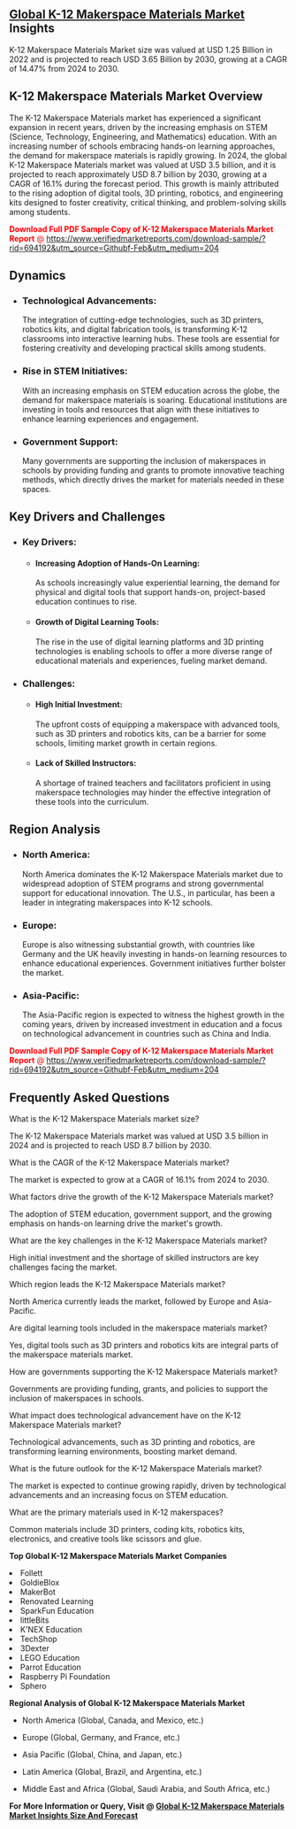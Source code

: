 <h2><a href="https://www.verifiedmarketreports.com/download-sample/?rid=694192&amp;utm_source=Githubf&amp;utm_medium=204" target="_blank">Global K-12 Makerspace Materials Market</a> Insights</h2><p>K-12 Makerspace Materials Market size was valued at USD 1.25 Billion in 2022 and is projected to reach USD 3.65 Billion by 2030, growing at a CAGR of 14.47% from 2024 to 2030.</p><p> <h2>K-12 Makerspace Materials Market Overview</h2> <p>The K-12 Makerspace Materials market has experienced a significant expansion in recent years, driven by the increasing emphasis on STEM (Science, Technology, Engineering, and Mathematics) education. With an increasing number of schools embracing hands-on learning approaches, the demand for makerspace materials is rapidly growing. In 2024, the global K-12 Makerspace Materials market was valued at USD 3.5 billion, and it is projected to reach approximately USD 8.7 billion by 2030, growing at a CAGR of 16.1% during the forecast period. This growth is mainly attributed to the rising adoption of digital tools, 3D printing, robotics, and engineering kits designed to foster creativity, critical thinking, and problem-solving skills among students.</p> <p><p><span class=""><span style="color: #ff0000;"><strong>Download Full PDF Sample Copy of K-12 Makerspace Materials Market Report</strong> @ </span><a href="https://www.verifiedmarketreports.com/download-sample/?rid=694192&amp;utm_source=Githubf-Feb&amp;utm_medium=204" target="_blank">https://www.verifiedmarketreports.com/download-sample/?rid=694192&amp;utm_source=Githubf-Feb&amp;utm_medium=204</a></span></p></p> <h2>Dynamics</h2> <ul> <li><h3>Technological Advancements:</h3> The integration of cutting-edge technologies, such as 3D printers, robotics kits, and digital fabrication tools, is transforming K-12 classrooms into interactive learning hubs. These tools are essential for fostering creativity and developing practical skills among students.</li> <li><h3>Rise in STEM Initiatives:</h3> With an increasing emphasis on STEM education across the globe, the demand for makerspace materials is soaring. Educational institutions are investing in tools and resources that align with these initiatives to enhance learning experiences and engagement.</li> <li><h3>Government Support:</h3> Many governments are supporting the inclusion of makerspaces in schools by providing funding and grants to promote innovative teaching methods, which directly drives the market for materials needed in these spaces.</li> </ul> <h2>Key Drivers and Challenges</h2> <ul> <li><h3>Key Drivers:</h3> <ul> <li><h4>Increasing Adoption of Hands-On Learning:</h4> As schools increasingly value experiential learning, the demand for physical and digital tools that support hands-on, project-based education continues to rise.</li> <li><h4>Growth of Digital Learning Tools:</h4> The rise in the use of digital learning platforms and 3D printing technologies is enabling schools to offer a more diverse range of educational materials and experiences, fueling market demand.</li> </ul> </li> <li><h3>Challenges:</h3> <ul> <li><h4>High Initial Investment:</h4> The upfront costs of equipping a makerspace with advanced tools, such as 3D printers and robotics kits, can be a barrier for some schools, limiting market growth in certain regions.</li> <li><h4>Lack of Skilled Instructors:</h4> A shortage of trained teachers and facilitators proficient in using makerspace technologies may hinder the effective integration of these tools into the curriculum.</li> </ul> </li> </ul> <h2>Region Analysis</h2> <ul> <li><h3>North America:</h3> North America dominates the K-12 Makerspace Materials market due to widespread adoption of STEM programs and strong governmental support for educational innovation. The U.S., in particular, has been a leader in integrating makerspaces into K-12 schools.</li> <li><h3>Europe:</h3> Europe is also witnessing substantial growth, with countries like Germany and the UK heavily investing in hands-on learning resources to enhance educational experiences. Government initiatives further bolster the market.</li> <li><h3>Asia-Pacific:</h3> The Asia-Pacific region is expected to witness the highest growth in the coming years, driven by increased investment in education and a focus on technological advancement in countries such as China and India.</li> </ul> <p><p><span class=""><span style="color: #ff0000;"><strong>Download Full PDF Sample Copy of K-12 Makerspace Materials Market Report</strong> @ </span><a href="https://www.verifiedmarketreports.com/download-sample/?rid=694192&amp;utm_source=Githubf-Feb&amp;utm_medium=204" target="_blank">https://www.verifiedmarketreports.com/download-sample/?rid=694192&amp;utm_source=Githubf-Feb&amp;utm_medium=204</a></span></p></p> <h2>Frequently Asked Questions</h2> <p>What is the K-12 Makerspace Materials market size?</p> <p>The K-12 Makerspace Materials market was valued at USD 3.5 billion in 2024 and is projected to reach USD 8.7 billion by 2030.</p> <p>What is the CAGR of the K-12 Makerspace Materials market?</p> <p>The market is expected to grow at a CAGR of 16.1% from 2024 to 2030.</p> <p>What factors drive the growth of the K-12 Makerspace Materials market?</p> <p>The adoption of STEM education, government support, and the growing emphasis on hands-on learning drive the market's growth.</p> <p>What are the key challenges in the K-12 Makerspace Materials market?</p> <p>High initial investment and the shortage of skilled instructors are key challenges facing the market.</p> <p>Which region leads the K-12 Makerspace Materials market?</p> <p>North America currently leads the market, followed by Europe and Asia-Pacific.</p> <p>Are digital learning tools included in the makerspace materials market?</p> <p>Yes, digital tools such as 3D printers and robotics kits are integral parts of the makerspace materials market.</p> <p>How are governments supporting the K-12 Makerspace Materials market?</p> <p>Governments are providing funding, grants, and policies to support the inclusion of makerspaces in schools.</p> <p>What impact does technological advancement have on the K-12 Makerspace Materials market?</p> <p>Technological advancements, such as 3D printing and robotics, are transforming learning environments, boosting market demand.</p> <p>What is the future outlook for the K-12 Makerspace Materials market?</p> <p>The market is expected to continue growing rapidly, driven by technological advancements and an increasing focus on STEM education.</p> <p>What are the primary materials used in K-12 makerspaces?</p> <p>Common materials include 3D printers, coding kits, robotics kits, electronics, and creative tools like scissors and glue.</p> </p><p><strong>Top Global K-12 Makerspace Materials Market Companies</strong></p><div data-test-id=""><p><li>Follett</li><li> GoldieBlox</li><li> MakerBot</li><li> Renovated Learning</li><li> SparkFun Education</li><li> littleBits</li><li> K'NEX Education</li><li> TechShop</li><li> 3Dexter</li><li> LEGO Education</li><li> Parrot Education</li><li> Raspberry Pi Foundation</li><li> Sphero</li></p><div><strong>Regional Analysis of&nbsp;Global K-12 Makerspace Materials Market</strong></div><ul><li dir="ltr"><p dir="ltr">North America&nbsp;(Global, Canada, and Mexico, etc.)</p></li><li dir="ltr"><p dir="ltr">Europe (Global, Germany, and France, etc.)</p></li><li dir="ltr"><p dir="ltr">Asia Pacific&nbsp;(Global, China, and Japan, etc.)</p></li><li dir="ltr"><p dir="ltr">Latin America&nbsp;(Global, Brazil, and Argentina, etc.)</p></li><li dir="ltr">Middle East and Africa&nbsp;(Global, Saudi Arabia, and South Africa, etc.)</li></ul><p><strong>For More Information or Query, Visit @&nbsp;</strong><strong><a href="https://www.verifiedmarketreports.com/product/k-12-makerspace-materials-market/?utm_source=Githubf&amp;utm_medium=204" target="_blank">Global K-12 Makerspace Materials Market Insights Size And Forecast</a></strong></p></div>
